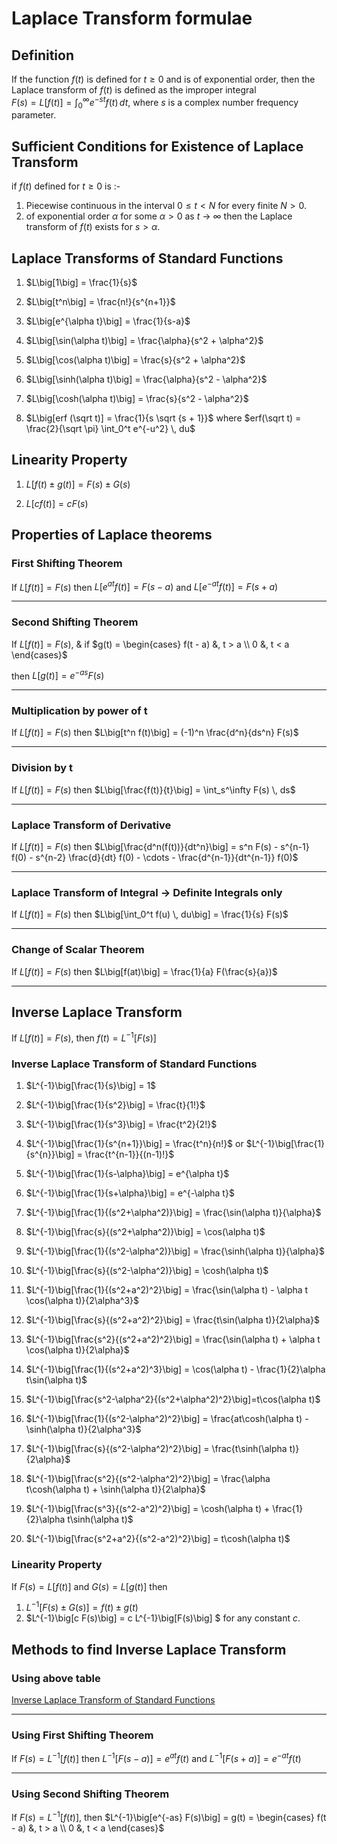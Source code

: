 # Laplace Transform formulae

## Definition
If the function $f(t)$ is defined for $t \geq 0$ and is of exponential order, then the Laplace transform of $f(t)$ is defined as the improper integral  
$F(s) = L\big[f(t)\big] = \int_0^\infty e^{-st} f(t) \, dt$,
where $s$ is a complex number frequency parameter.

## Sufficient Conditions for Existence of Laplace Transform
if $f(t)$ defined for $t \geq 0$ is :-
1. Piecewise continuous in the interval $0 \leq t < N$ for every finite $N > 0$.
1. of exponential order $\alpha$ for some $\alpha > 0$ as $t$ &rarr; $\infty$ then the Laplace transform of $f(t)$ exists for $s > \alpha$.


## Laplace Transforms of Standard Functions
1. $L\big[1\big] = \frac{1}{s}$

1. $L\big[t^n\big] = \frac{n!}{s^{n+1}}$

1. $L\big[e^{\alpha t}\big] = \frac{1}{s-a}$

1. $L\big[\sin(\alpha t)\big] = \frac{\alpha}{s^2 + \alpha^2}$

1. $L\big[\cos(\alpha t)\big] = \frac{s}{s^2 + \alpha^2}$

1. $L\big[\sinh(\alpha t)\big] = \frac{\alpha}{s^2 - \alpha^2}$

1. $L\big[\cosh(\alpha t)\big] = \frac{s}{s^2 - \alpha^2}$

1. $L\big[erf (\sqrt t)] = \frac{1}{s \sqrt {s + 1}}$ where $erf(\sqrt t) = \frac{2}{\sqrt \pi} \int_0^t e^{-u^2} \, du$

## Linearity Property
1. $L\big[f(t) \pm g(t)\big] = F(s) \pm G(s)$

1. $L\big[c f(t)\big] = c F(s)$

## Properties of Laplace theorems
### First Shifting Theorem
If $L\big[f(t)\big] = F(s)$ then $L\big[e^{at} f(t)\big] = F(s-a)$ and $L\big[e^{-at} f(t)\big] = F(s+a)$
___
### Second Shifting Theorem
If $L\big[f(t)\big] = F(s)$, & if
$`g(t) =
	\begin{cases}
	f(t - a) &, t > a \\
	0 &, t < a
	\end{cases}`$

then $L\big[g(t)\big] = e^{-as} F(s)$
___
### Multiplication by power of t
If $L\big[f(t)\big] = F(s)$ then $L\big[t^n f(t)\big] = (-1)^n \frac{d^n}{ds^n} F(s)$
___
### Division by t
If $L\big[f(t)\big] = F(s)$ then $L\big[\frac{f(t)}{t}\big] = \int_s^\infty F(s) \, ds$
___
### Laplace Transform of Derivative
If $L\big[f(t)\big] = F(s)$ then $L\big[\frac{d^n(f(t))}{dt^n}\big] = s^n F(s) - s^{n-1} f(0) - s^{n-2} \frac{d}{dt} f(0) - \cdots - \frac{d^{n-1}}{dt^{n-1}} f(0)$
___
### Laplace Transform of Integral &rarr; **Definite Integrals only**
If $L\big[f(t)\big] = F(s)$ then $L\big[\int_0^t f(u) \, du\big] = \frac{1}{s} F(s)$
___
### Change of Scalar Theorem
If $L\big[f(t)\big] = F(s)$ then $L\big[f(at)\big] = \frac{1}{a} F(\frac{s}{a})$
___

## Inverse Laplace Transform
If $L\big[f(t)\big] = F(s)$, then $f(t) = L^{-1}\big[F(s)\big]$

### Inverse Laplace Transform of Standard Functions
1. $L^{-1}\big[\frac{1}{s}\big] = 1$

1. $L^{-1}\big[\frac{1}{s^2}\big] = \frac{t}{1!}$

1. $L^{-1}\big[\frac{1}{s^3}\big] = \frac{t^2}{2!}$

1. $L^{-1}\big[\frac{1}{s^{n+1}}\big] = \frac{t^n}{n!}$ or $L^{-1}\big[\frac{1}{s^{n}}\big] = \frac{t^{n-1}}{(n-1)!}$

1. $L^{-1}\big[\frac{1}{s-\alpha}\big] = e^{\alpha t}$

1. $L^{-1}\big[\frac{1}{s+\alpha}\big] = e^{-\alpha t}$

1. $L^{-1}\big[\frac{1}{(s^2+\alpha^2)}\big] = \frac{\sin(\alpha t)}{\alpha}$

1. $L^{-1}\big[\frac{s}{(s^2+\alpha^2)}\big] = \cos(\alpha t)$

1. $L^{-1}\big[\frac{1}{(s^2-\alpha^2)}\big] = \frac{\sinh(\alpha t)}{\alpha}$

1. $L^{-1}\big[\frac{s}{(s^2-\alpha^2)}\big] = \cosh(\alpha t)$

1. $L^{-1}\big[\frac{1}{(s^2+a^2)^2}\big] = \frac{\sin(\alpha t) - \alpha t \cos(\alpha t)}{2\alpha^3}$

1. $L^{-1}\big[\frac{s}{(s^2+a^2)^2}\big] = \frac{t\sin(\alpha t)}{2\alpha}$

1. $L^{-1}\big[\frac{s^2}{(s^2+a^2)^2}\big] = \frac{\sin(\alpha t) + \alpha t \cos(\alpha t)}{2\alpha}$

1. $L^{-1}\big[\frac{1}{(s^2+a^2)^3}\big] = \cos(\alpha t) - \frac{1}{2}\alpha t\sin(\alpha t)$

1. $L^{-1}\big[\frac{s^2-\alpha^2}{(s^2+\alpha^2)^2}\big]=t\cos(\alpha t)$

1. $L^{-1}\big[\frac{1}{(s^2-\alpha^2)^2}\big] = \frac{at\cosh(\alpha t) - \sinh(\alpha t)}{2\alpha^3}$

1. $L^{-1}\big[\frac{s}{(s^2-\alpha^2)^2}\big] = \frac{t\sinh(\alpha t)}{2\alpha}$

1. $L^{-1}\big[\frac{s^2}{(s^2-\alpha^2)^2}\big] = \frac{\alpha t\cosh(\alpha t) + \sinh(\alpha t)}{2\alpha}$

1. $L^{-1}\big[\frac{s^3}{(s^2-a^2)^2}\big] = \cosh(\alpha t) + \frac{1}{2}\alpha t\sinh(\alpha t)$

1. $L^{-1}\big[\frac{s^2+a^2}{(s^2-a^2)^2}\big] = t\cosh(\alpha t)$

### Linearity Property
If $F(s) = L\big[f(t)\big]$ and $G(s) = L\big[g(t)\big]$ then
1. $L^{-1}\big[F(s) \pm G(s)\big] = f(t) \pm g(t)$
2. $L^{-1}\big[c F(s)\big] = c L^{-1}\big[F(s)\big] $ for any constant $c$.

## Methods to find Inverse Laplace Transform
### Using above table
[Inverse Laplace Transform of Standard Functions](#inverse-laplace-transform-of-standard-functions)
___
### Using First Shifting Theorem
If $F(s) = L^{-1}\big[f(t)\big]$ then $L^{-1}\big[F(s - a)\big] = e^{at}f(t)$ and $L^{-1}\big[F(s + a)\big] = e^{-at}f(t)$
___
### Using Second Shifting Theorem
If $F(s) = L^{-1}\big[f(t)\big]$, then $`L^{-1}\big[e^{-as} F(s)\big] = g(t) = 
	\begin{cases}
	f(t - a) &, t > a \\
	0 &, t < a
	\end{cases}`$